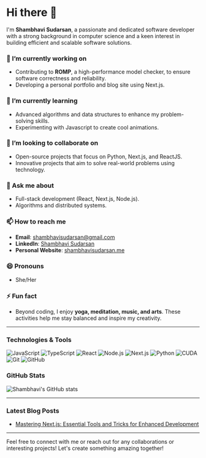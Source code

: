 # Hi there 👋

I'm **Shambhavi Sudarsan**, a passionate and dedicated software developer with a strong background in computer science and a keen interest in building efficient and scalable software solutions.

### 🔭 I’m currently working on
- Contributing to **ROMP**, a high-performance model checker, to ensure software correctness and reliability.
- Developing a personal portfolio and blog site using Next.js.

### 🌱 I’m currently learning
- Advanced algorithms and data structures to enhance my problem-solving skills.
- Experimenting with Javascript to create cool animations.

### 👯 I’m looking to collaborate on
- Open-source projects that focus on Python, Next.js, and ReactJS.
- Innovative projects that aim to solve real-world problems using technology.

### 💬 Ask me about
- Full-stack development (React, Next.js, Node.js).
- Algorithms and distributed systems.

### 📫 How to reach me
- **Email**: [shambhavisudarsan@gmail.com](mailto:shambhavisudarsan@gmail.com)
- **LinkedIn**: [Shambhavi Sudarsan](https://www.linkedin.com/in/shambhavisudarsan/)
- **Personal Website**: [shambhavisudarsan.me](https://shambhavisudarsan.me)

### 😄 Pronouns
- She/Her

### ⚡ Fun fact
- Beyond coding, I enjoy **yoga, meditation, music, and arts**. These activities help me stay balanced and inspire my creativity.

---

### Technologies & Tools
![JavaScript](https://img.shields.io/badge/-JavaScript-333333?style=flat&logo=javascript)
![TypeScript](https://img.shields.io/badge/-TypeScript-333333?style=flat&logo=typescript)
![React](https://img.shields.io/badge/-React-333333?style=flat&logo=react)
![Node.js](https://img.shields.io/badge/-Node.js-333333?style=flat&logo=node.js)
![Next.js](https://img.shields.io/badge/-Next.js-333333?style=flat&logo=next.js)
![Python](https://img.shields.io/badge/-Python-333333?style=flat&logo=python)
![CUDA](https://img.shields.io/badge/-CUDA-333333?style=flat&logo=nvidia)
![Git](https://img.shields.io/badge/-Git-333333?style=flat&logo=git)
![GitHub](https://img.shields.io/badge/-GitHub-333333?style=flat&logo=github)

### GitHub Stats
![Shambhavi's GitHub stats](https://github-readme-stats.vercel.app/api?username=shambhavisudarsan&show_icons=true&theme=radical)

---

### Latest Blog Posts
<!-- BLOG-POST-LIST:START -->
- [Mastering Next.js: Essential Tools and Tricks for Enhanced Development]([https://shambhavisudarsan.me/blog/full-stack-development-tips-and-tricks](http://localhost:3000/blog/nextjs_blog))
<!-- BLOG-POST-LIST:END -->

---

Feel free to connect with me or reach out for any collaborations or interesting projects! Let's create something amazing together!
